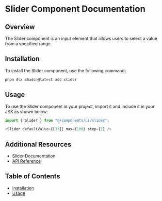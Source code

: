 # Slider Component Documentation

## Overview
The Slider component is an input element that allows users to select a value from a specified range.

## Installation
To install the Slider component, use the following command:

```bash
pnpm dlx shadcn@latest add slider
```

## Usage
To use the Slider component in your project, import it and include it in your JSX as shown below:

```javascript
import { Slider } from "@/components/ui/slider";

<Slider defaultValue={[33]} max={100} step={1} />
```

## Additional Resources
- [Slider Documentation](https://www.radix-ui.com/docs/primitives/components/slider)
- [API Reference](https://www.radix-ui.com/docs/primitives/components/slider#api-reference)

## Table of Contents
- [Installation](#installation)
- [Usage](#usage)